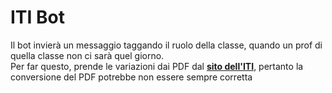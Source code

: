 # ITI Bot
Il bot invierà un messaggio taggando il ruolo della classe, quando un prof di quella classe non ci sarà quel giorno. <br>
Per far questo, prende le variazioni dai PDF dal [**sito dell'ITI**](https://www.ispascalcomandini.it/variazioni-orario-istituto-tecnico-tecnologico/2017/09/15/), pertanto la conversione del PDF potrebbe non essere sempre corretta
